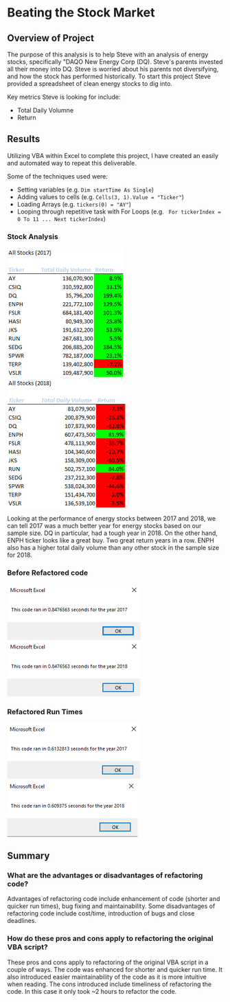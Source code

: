 # Beating the Stock Market

## Overview of Project
The purpose of this analysis is to help Steve with an analysis of energy stocks, specifically "DAQO New Energy Corp (DQ). Steve's parents invested all their money into DQ. Steve is worried about his parents not diversifying, and how the stock has performed historically. To start this project Steve provided a spreadsheet of clean energy stocks to dig into. 

Key metrics Steve is looking for include:  
- Total Daily Volumne
- Return


## Results

Utilizing VBA within Excel to complete this project, I have created an easily and automated way to repeat this deliverable. 

Some of the techniques used were:
- Setting variables (e.g. ```Dim startTime As Single```)
- Adding values to cells (e.g. ```Cells(3, 1).Value = "Ticker"```)
- Loading Arrays (e.g. ```tickers(0) = "AY"```)
- Looping through repetitive task with For Loops (e.g. ``` For tickerIndex = 0 To 11 ... Next tickerIndex```)



### Stock Analysis

![2017 Stock Analysis](/Resources/All_Stocks_(2017).png)
![2018 Stock Analysis](/Resources/All_Stocks_(2018).png)

Looking at the performance of energy stocks between 2017 and 2018, we can tell 2017 was a much better year for energy stocks based on our sample size. DQ in particular, had a tough year in 2018. On the other hand, ENPH ticker looks like a great buy. Two great return years in a row. ENPH also has a higher total daily volume than any other stock in the sample size for 2018. 

### Before Refactored code

![2017 Before Refactored Run Time](/Resources/VBA_Challenge_2017_Before_Refactoring.PNG)
![2018 Before Refactored Run Time](/Resources/VBA_Challenge_2018_Before_Refactoring.PNG)

### Refactored Run Times

![2017 Refactored Run Time](/Resources/VBA_Challenge_2017.PNG)
![2018 Refactored Run Time](/Resources/VBA_Challenge_2018.PNG)


## Summary

### What are the advantages or disadvantages of refactoring code?
Advantages of refactoring code include enhancement of code (shorter and quicker run times), bug fixing and maintainability. Some disadvantages of refactoring code include cost/time, introduction of bugs and close deadlines. 


### How do these pros and cons apply to refactoring the original VBA script?
These pros and cons apply to refactoring of the original VBA script in a couple of ways. The code was enhanced for shorter and quicker run time. It also introduced easier maintainability of the code as it is more intuitive when reading. The cons introduced include timeliness of refactoring the code. In this case it only took ~2 hours to refactor the code. 

